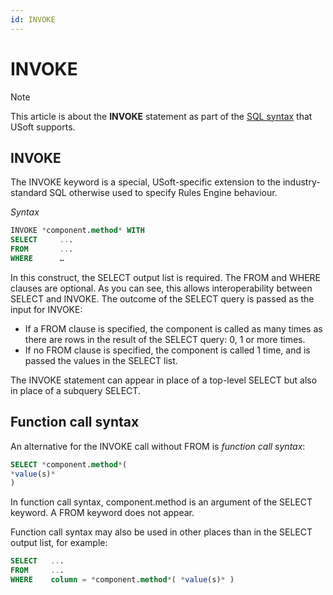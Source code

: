 ```yaml
---
id: INVOKE
---
```


# INVOKE



> [!NOTE]
> This article is about the **INVOKE** statement as part of the [SQL syntax](/docs/Modeller%20and%20Rules%20Engine/SQL%20syntax) that USoft supports.

## **INVOKE**

The INVOKE keyword is a special, USoft-specific extension to the industry-standard SQL otherwise used to specify Rules Engine behaviour.

*Syntax*

```sql
INVOKE *component.method* WITH
SELECT     ...
FROM       ...
WHERE      …
```

In this construct, the SELECT output list is required. The FROM and WHERE clauses are optional.
As you can see, this allows interoperability between SELECT and INVOKE. The outcome of the SELECT query is passed as the input for INVOKE:

- If a FROM clause is specified, the component is called as many times as there are rows in the result of the SELECT query: 0, 1 or more times.
- If no FROM clause is specified, the component is called 1 time, and is passed the values in the SELECT list.

The INVOKE statement can appear in place of a top-level SELECT but also in place of a subquery SELECT.

## Function call syntax

An alternative for the INVOKE call without FROM is *function call syntax*:

```sql
SELECT *component.method*(
*value(s)*
)
```

In function call syntax, component.method is an argument of the SELECT keyword. A FROM keyword does not appear.

Function call syntax may also be used in other places than in the SELECT output list, for example:

```sql
SELECT   ...
FROM     ...
WHERE    column = *component.method*( *value(s)* )
```

 